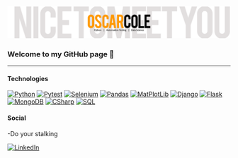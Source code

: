 <img src = 'GitHubBanner.png' alt = 'Banner'/>

### Welcome to my GitHub page 👋

<hr/>

#### Technologies

[![Python](https://img.shields.io/badge/Language-Python-3e7cad?style=for-the-badge&logo=Python&logoColor=white)](https://www.python.org/)
[![Pytest](https://img.shields.io/badge/Test-Pytest-ffdd53?style=for-the-badge&logo=Python&logoColor=white)](https://docs.pytest.org/en/latest/)
[![Selenium](https://img.shields.io/badge/BrowserAutomation-Selenium-3e7cad?style=for-the-badge&logo=Python&logoColor=white)](https://selenium-python.readthedocs.io/)
[![Pandas](https://img.shields.io/badge/DataAnalysis-Pandas-purple?style=for-the-badge&logo=Pandas&logoColor=white)](https://pandas.pydata.org/)
[![MatPlotLib](https://img.shields.io/badge/DataAnalysis-MatPlotLib-3e7cad?style=for-the-badge&logo=MatPlotLib&logoColor=white)](https://matplotlib.org/)
[![Django](https://img.shields.io/badge/WebBased-Django-0c4b33?style=for-the-badge&logo=Django&logoColor=white)](https://www.djangoproject.com/)
[![Flask](https://img.shields.io/badge/WebBased-Flask-000000?style=for-the-badge&logo=Flask&logoColor=white)](https://flask.palletsprojects.com/en/1.1.x/)
[![MongoDB](https://img.shields.io/badge/Database-MongoDB-13aa52?style=for-the-badge&logo=MongoDB&logoColor=white)](https://www.mongodb.com/)
[![CSharp](https://img.shields.io/badge/Language-CSharp-informational?style=for-the-badge&logo=C&logoColor=white)](https://docs.microsoft.com/en-us/dotnet/)
[![SQL](https://img.shields.io/badge/Database-SQL-informational?style=for-the-badge&logo=MySQL&logoColor=white)](https://www.microsoft.com/en-us/sql-server/sql-server-2019)

#### Social
-Do your stalking

[![LinkedIn](https://img.shields.io/badge/LinkedIn-oscarcole-informational?style=for-the-badge&logo=linkedin&logoColor=white)](https://www.linkedin.com/in/oscarcole/)
